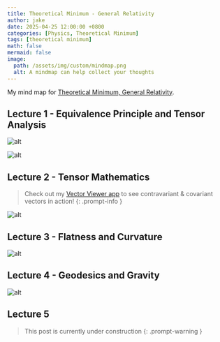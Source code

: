 ```yaml
---
title: Theoretical Minimum - General Relativity
author: jake
date: 2025-04-25 12:00:00 +0800
categories: [Physics, Theoretical Minimum]
tags: [theoretical minimum]
math: false
mermaid: false
image:
  path: /assets/img/custom/mindmap.png
  alt: A mindmap can help collect your thoughts
---
```

My mind map for [Theoretical Minimum, General Relativity](https://theoreticalminimum.com/courses/general-relativity/2012/fall).

## Lecture 1 - Equivalence Principle and Tensor Analysis
![alt](assets/drawio/B4L1-Page-1.drawio.png)

![alt](assets/drawio/B4L1-Page-2.drawio.png)

## Lecture 2 - Tensor Mathematics
> Check out my [Vector Viewer app](/apps/vector_viz/index.html) to see contravariant & covariant vectors in action!
{: .prompt-info }

![alt](assets/drawio/B4L2.drawio.png)

## Lecture 3 - Flatness and Curvature
![alt](assets/drawio/B4L3.drawio.png)

## Lecture 4 - Geodesics and Gravity
![alt](assets/drawio/B4L4.drawio.png)

## Lecture 5
> This post is currently under construction
{: .prompt-warning }
